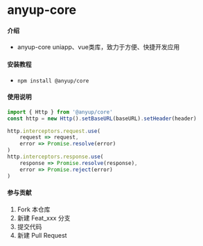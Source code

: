 # anyup-core

#### 介绍

- anyup-core uniapp、vue类库，致力于方便、快捷开发应用

#### 安装教程

- ``npm install @anyup/core``

#### 使用说明

```js
import { Http } from '@anyup/core'
const http = new Http().setBaseURL(baseURL).setHeader(header)

http.interceptors.request.use(
    request => request,
    error => Promise.resolve(error)
)
http.interceptors.response.use(
    response => Promise.resolve(response),
    error => Promise.reject(error)
)
```

#### 参与贡献

1.  Fork 本仓库
2.  新建 Feat_xxx 分支
3.  提交代码
4.  新建 Pull Request
